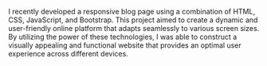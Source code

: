 I recently developed a responsive blog page using a combination of HTML, CSS, JavaScript, and Bootstrap. This project aimed to create a dynamic and user-friendly online platform that adapts seamlessly to various screen sizes. By utilizing the power of these technologies, I was able to construct a visually appealing and functional website that provides an optimal user experience across different devices.
